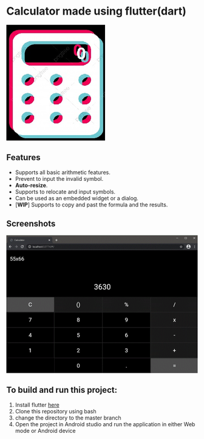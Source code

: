 # Calculator made using flutter(dart)
<img src="https://github.com/pjdurden/Calculate-flutter/blob/main/icons.png">

## Features

- Supports all basic arithmetic features.
- Prevent to input the invalid symbol.
- **Auto-resize**.
- Supports to relocate and input symbols.
- Can be used as an embedded widget or a dialog.
- [**WIP**] Supports to copy and past the formula and the results.

## Screenshots
<img src="https://github.com/pjdurden/Calculate-flutter/blob/main/calculator.gif">

## To build and run this project:

1. Install flutter [here](https://flutter.dev) 
2. Clone this repository using bash
3. change the directory to the master branch
4. Open the project in Android studio and run the application in either Web mode or Android device
